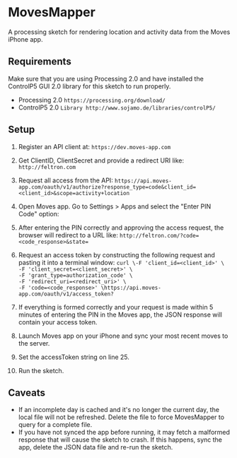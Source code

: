 MovesMapper
===========

A processing sketch for rendering location and activity data from the Moves iPhone app.


## Requirements
Make sure that you are using Processing 2.0 and have installed the ControlP5 GUI 2.0 library for this sketch to run properly.
* Processing 2.0 `https://processing.org/download/`
* ControlP5 2.0 `Library http://www.sojamo.de/libraries/controlP5/`


## Setup
1. Register an API client at: 
`https://dev.moves-app.com`

1. Get ClientID, ClientSecret and provide a redirect URI like: <br/>
`http://feltron.com`

1. Request all access from the API:
`https://api.moves-app.com/oauth/v1/authorize?response_type=code&client_id=<client_id>&scope=activity+location`

1. Open Moves app. Go to Settings > Apps and select the "Enter PIN Code" option:
1. After entering the PIN correctly and approving the access request, the browser will redirect to a URL like:
`http://feltron.com/?code=<code_response>&state=`

1. Request an access token by constructing the following request and pasting it into a terminal window:
`curl \-F 'client_id=<client_id>' \` <br/>
`-F 'client_secret=<client_secret>' \` <br/>
`-F 'grant_type=authorization_code' \` <br/>
`-F 'redirect_uri=<redirect_uri>' \` <br/>
`-F 'code=<code_response>' \https://api.moves-app.com/oauth/v1/access_token?`
	
1. If everything is formed correctly and your request is made within 5 minutes of entering the PIN in the Moves app, the JSON response will contain your access token.
1. Launch Moves app on your iPhone and sync your most recent moves to the server.
1. Set the accessToken string on line 25.
1. Run the sketch.


## Caveats
* If an incomplete day is cached and it's no longer the current day, the local file will not be refreshed. Delete the file to force MovesMapper to query for a complete file.
* If you have not synced the app before running, it may fetch a malformed response that will cause the sketch to crash. If this happens, sync the app, delete the JSON data file and re-run the sketch.


